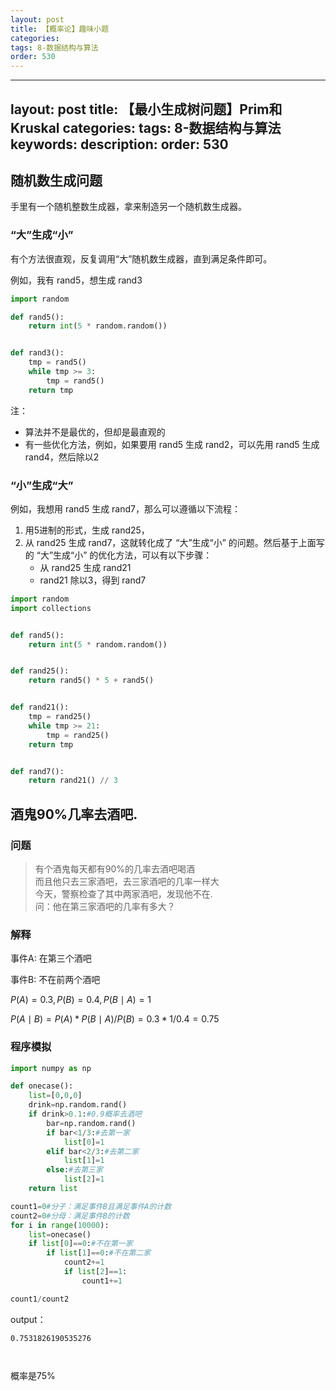 ```yaml
---
layout: post
title: 【概率论】趣味小题
categories:
tags: 8-数据结构与算法
order: 530
---
```



---
layout: post
title: 【最小生成树问题】Prim和Kruskal
categories:
tags: 8-数据结构与算法
keywords:
description:
order: 530
---


## 随机数生成问题

手里有一个随机整数生成器，拿来制造另一个随机数生成器。

### “大”生成“小”

有个方法很直观，反复调用“大”随机数生成器，直到满足条件即可。

例如，我有 rand5，想生成 rand3

```python
import random

def rand5():
    return int(5 * random.random())


def rand3():
    tmp = rand5()
    while tmp >= 3:
        tmp = rand5()
    return tmp
```

注：
- 算法并不是最优的，但却是最直观的
- 有一些优化方法，例如，如果要用 rand5 生成 rand2，可以先用 rand5 生成 rand4，然后除以2

### “小”生成“大”

例如，我想用 rand5 生成 rand7，那么可以遵循以下流程：
1. 用5进制的形式，生成 rand25，
2. 从 rand25 生成 rand7，这就转化成了 “大”生成“小” 的问题。然后基于上面写的 “大”生成“小” 的优化方法，可以有以下步骤：
    - 从 rand25 生成 rand21
    - rand21 除以3，得到 rand7


```python
import random
import collections


def rand5():
    return int(5 * random.random())


def rand25():
    return rand5() * 5 + rand5()


def rand21():
    tmp = rand25()
    while tmp >= 21:
        tmp = rand25()
    return tmp


def rand7():
    return rand21() // 3
```


## 酒鬼90%几率去酒吧.

### 问题

>有个酒鬼每天都有90%的几率去酒吧喝酒  
而且他只去三家酒吧，去三家酒吧的几率一样大  
今天，警察检查了其中两家酒吧，发现他不在.  
问：他在第三家酒吧的几率有多大？

### 解释

事件A: 在第三个酒吧

事件B: 不在前两个酒吧

$P(A)=0.3,P(B)=0.4,P(B \mid A)=1$  


$P(A\mid B)=P(A) * P(B \mid A) / P(B)=0.3 * 1/0.4=0.75$


### 程序模拟

```py
import numpy as np

def onecase():
    list=[0,0,0]
    drink=np.random.rand()
    if drink>0.1:#0.9概率去酒吧
        bar=np.random.rand()
        if bar<1/3:#去第一家
            list[0]=1
        elif bar<2/3:#去第二家
            list[1]=1
        else:#去第三家
            list[2]=1
    return list

count1=0#分子：满足事件B且满足事件A的计数
count2=0#分母：满足事件B的计数
for i in range(10000):
    list=onecase()
    if list[0]==0:#不在第一家
        if list[1]==0:#不在第二家
            count2+=1
            if list[2]==1:
                count1+=1

count1/count2
```

output：  

```
0.7531826190535276



```
概率是75%
